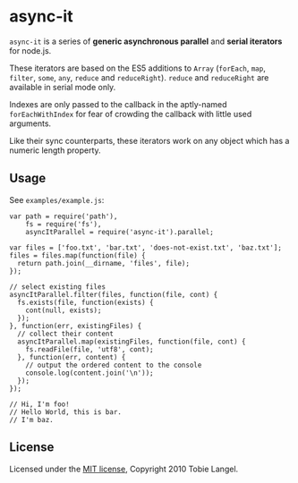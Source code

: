 async-it
========

`async-it` is a series of **generic asynchronous parallel** and **serial iterators**
for node.js.

These iterators are based on the ES5 additions to `Array` (`forEach`, `map`,
`filter`, `some`, `any`, `reduce` and `reduceRight`). `reduce` and `reduceRight`
are available in serial mode only.

Indexes are only passed to the callback in the aptly-named `forEachWithIndex` for fear of
crowding the callback with little used arguments.

Like their sync counterparts, these iterators work on any object which has a numeric
length property.

Usage
-----
    
See `examples/example.js`:

    var path = require('path'),
        fs = require('fs'),
        asyncItParallel = require('async-it').parallel;

    var files = ['foo.txt', 'bar.txt', 'does-not-exist.txt', 'baz.txt'];
    files = files.map(function(file) {
      return path.join(__dirname, 'files', file);
    });

    // select existing files
    asyncItParallel.filter(files, function(file, cont) {
      fs.exists(file, function(exists) {
        cont(null, exists);
      });
    }, function(err, existingFiles) {
      // collect their content
      asyncItParallel.map(existingFiles, function(file, cont) {
        fs.readFile(file, 'utf8', cont);
      }, function(err, content) {
        // output the ordered content to the console
        console.log(content.join('\n'));
      });
    });

    // Hi, I'm foo!
    // Hello World, this is bar.
    // I'm baz.

License
-------

Licensed under the [MIT license][1], Copyright 2010 Tobie Langel.

[1]: http://github.com/tobie/async-it/raw/master/LICENSE

